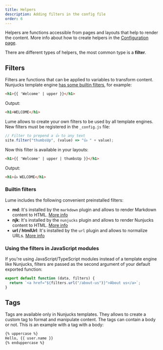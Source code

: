```yaml
---
title: Helpers
description: Adding filters in the config file
order: 6
---
```


Helpers are functions accessible from pages and layouts that help to render the
content. More info about how to create helpers in the
[Configuration page](/getting-started/config-file/#helpers).

There are different types of helpers, the most common type is a **filter**.

## Filters

Filters are functions that can be applied to variables to transform content.
Nunjucks template engine
[has some builtin filters](https://mozilla.github.io/nunjucks/templating.html#builtin-filters),
for example:

```html
<h1>{{ 'Welcome' | upper }}</h1>
```

Output:

```html
<h1>WELCOME</h1>
```

Lume allows to create your own filters to be used by all template engines. New
filters must be registered in the `_config.js` file:

```js
// Filter to prepend a 👍 to any text
site.filter("thumbsUp", (value) => "👍 " + value);
```

Now this filter is available in your layouts:

```html
<h1>{{ 'Welcome' | upper | thumbsUp }}</h1>
```

Output:

```html
<h1>👍 WELCOME</h1>
```

### Builtin filters

Lume includes the following convenient preinstalled filters:

- **md**: It's installed by the `markdown` plugin and allows to render Markdown
  content to HTML. [More info](plugins/markdown)
- **njk**: It's installed by the `nunjucks` plugin and allows to render Nunjucks
  content to HTML. [More info](plugins/nunjucks)
- **url / htmlUrl**: It's installed by the `url` plugin and allows to normalize
  URLs. [More info](plugins/url)

### Using the filters in JavaScript modules

If you're using JavaScript/TypeScript modules instead of a template engine like
Nunjucks, filters are passed as the second argument of your default exported
function:

```js
export default function (data, filters) {
  return `<a href="${filters.url("/about-us")}">About us</a>`;
}
```

## Tags

Tags are available only in Nunjucks templates. They allows to create a custom
tag to format and manipulate content. The tags can contain a body or not. This
is an example with a tag with a body:

```html
{% uppercase %}
Hello, {{ user.name }}
{% enduppercase %}
```

